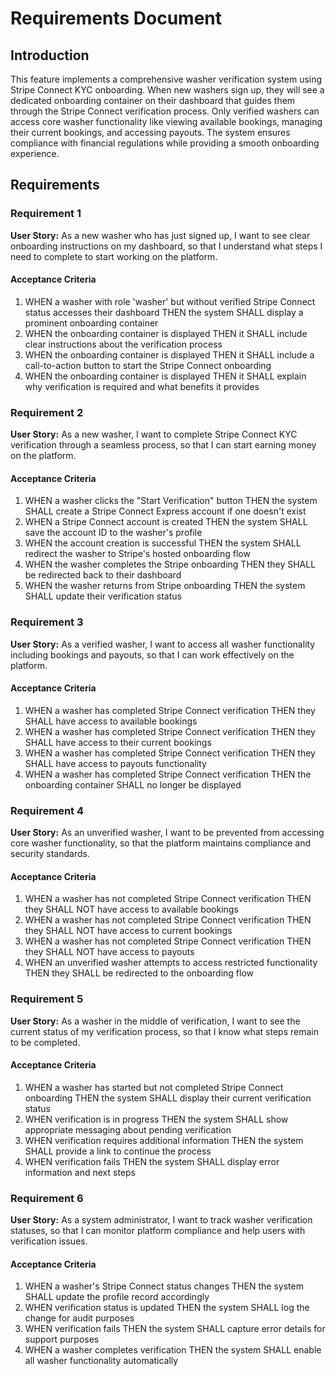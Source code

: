 # Requirements Document

## Introduction

This feature implements a comprehensive washer verification system using Stripe Connect KYC onboarding. When new washers sign up, they will see a dedicated onboarding container on their dashboard that guides them through the Stripe Connect verification process. Only verified washers can access core washer functionality like viewing available bookings, managing their current bookings, and accessing payouts. The system ensures compliance with financial regulations while providing a smooth onboarding experience.

## Requirements

### Requirement 1

**User Story:** As a new washer who has just signed up, I want to see clear onboarding instructions on my dashboard, so that I understand what steps I need to complete to start working on the platform.

#### Acceptance Criteria

1. WHEN a washer with role 'washer' but without verified Stripe Connect status accesses their dashboard THEN the system SHALL display a prominent onboarding container
2. WHEN the onboarding container is displayed THEN it SHALL include clear instructions about the verification process
3. WHEN the onboarding container is displayed THEN it SHALL include a call-to-action button to start the Stripe Connect onboarding
4. WHEN the onboarding container is displayed THEN it SHALL explain why verification is required and what benefits it provides

### Requirement 2

**User Story:** As a new washer, I want to complete Stripe Connect KYC verification through a seamless process, so that I can start earning money on the platform.

#### Acceptance Criteria

1. WHEN a washer clicks the "Start Verification" button THEN the system SHALL create a Stripe Connect Express account if one doesn't exist
2. WHEN a Stripe Connect account is created THEN the system SHALL save the account ID to the washer's profile
3. WHEN the account creation is successful THEN the system SHALL redirect the washer to Stripe's hosted onboarding flow
4. WHEN the washer completes the Stripe onboarding THEN they SHALL be redirected back to their dashboard
5. WHEN the washer returns from Stripe onboarding THEN the system SHALL update their verification status

### Requirement 3

**User Story:** As a verified washer, I want to access all washer functionality including bookings and payouts, so that I can work effectively on the platform.

#### Acceptance Criteria

1. WHEN a washer has completed Stripe Connect verification THEN they SHALL have access to available bookings
2. WHEN a washer has completed Stripe Connect verification THEN they SHALL have access to their current bookings
3. WHEN a washer has completed Stripe Connect verification THEN they SHALL have access to payouts functionality
4. WHEN a washer has completed Stripe Connect verification THEN the onboarding container SHALL no longer be displayed

### Requirement 4

**User Story:** As an unverified washer, I want to be prevented from accessing core washer functionality, so that the platform maintains compliance and security standards.

#### Acceptance Criteria

1. WHEN a washer has not completed Stripe Connect verification THEN they SHALL NOT have access to available bookings
2. WHEN a washer has not completed Stripe Connect verification THEN they SHALL NOT have access to current bookings
3. WHEN a washer has not completed Stripe Connect verification THEN they SHALL NOT have access to payouts
4. WHEN an unverified washer attempts to access restricted functionality THEN they SHALL be redirected to the onboarding flow

### Requirement 5

**User Story:** As a washer in the middle of verification, I want to see the current status of my verification process, so that I know what steps remain to be completed.

#### Acceptance Criteria

1. WHEN a washer has started but not completed Stripe Connect onboarding THEN the system SHALL display their current verification status
2. WHEN verification is in progress THEN the system SHALL show appropriate messaging about pending verification
3. WHEN verification requires additional information THEN the system SHALL provide a link to continue the process
4. WHEN verification fails THEN the system SHALL display error information and next steps

### Requirement 6

**User Story:** As a system administrator, I want to track washer verification statuses, so that I can monitor platform compliance and help users with verification issues.

#### Acceptance Criteria

1. WHEN a washer's Stripe Connect status changes THEN the system SHALL update the profile record accordingly
2. WHEN verification status is updated THEN the system SHALL log the change for audit purposes
3. WHEN verification fails THEN the system SHALL capture error details for support purposes
4. WHEN a washer completes verification THEN the system SHALL enable all washer functionality automatically
